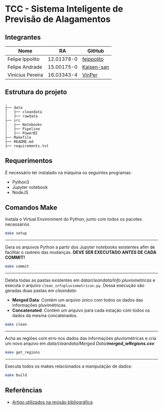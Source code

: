 # TCC - Sistema Inteligente de Previsão de Alagamentos

## Integrantes
Nome | RA | GitHub
------------ | ------------- | -------------
Felipe Ippolito | 12.01378-0 | [feippolito](https://github.com/feippolito)
Felipe Andrade | 15.00175-0 | [Kaisen-san](https://github.com/Kaisen-san)
Vinícius Pereira | 16.03343-4 | [VinPer](https://github.com/VinPer)

## Estrutura do projeto

```
.
├── data
│   ├── cleandata
│   ├── rawdata
├── src
│   ├── Notebooks
│   ├── Pipeline
│   ├── PowerBI
├── Makefile
├── README.md
├── requirements.txt
```

## Requerimentos

É necessário ter instalado na máquina os seguintes programas:

- Python3
- Jupyter notebook
- NodeJS

## Comandos Make

Instala o Virtual Environment do Python, junto com todos os pacotes necessários

```bash
make setup
```

---

Gera os arquivos Python a partir dos Jupyter notebooks existentes afim de facilitar o rastreio das mudanças. **DEVE SER EXECUTADO ANTES DE CADA COMMIT!**

```bash
make commit
```

---

Deleta todas as pastas existentes em *data/cleandata/Info pluviometricas* e executa o arquivo `clean_infopluviometricas.py`. Dessa execução são geradas duas pastas em *cleandata*:
 - **Merged Data**: Contém um arquivo único com todos os dados das informações pluvimétricas.
 - **Concatenated**: Contém um arquivo para cada estação com todos os dados da mesma concatenados.

```bash
make clean
```

 ---

Acha as regiões com erro nos dados das informações pluviométricas e cria um novo arquivo em *data/cleandata/Merged Data/**merged_wRegions.csv***

```bash
make get_regions
```

---

Executa todos os makes relacionados a manipulação de dados:

```bash
make build
```

## Referências
- [Artigo utilizados na revisão bibliográfica](https://drive.google.com/drive/folders/1RDT4sAvsjU82O3m3slLdigGo8T5wgxBc?usp=sharing)
